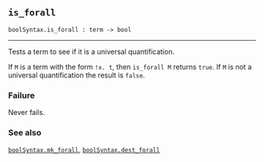 ## `is_forall`

``` hol4
boolSyntax.is_forall : term -> bool
```

------------------------------------------------------------------------

Tests a term to see if it is a universal quantification.

If `M` is a term with the form `!x. t`, then `is_forall M` returns
`true`. If `M` is not a universal quantification the result is `false`.

### Failure

Never fails.

### See also

[`boolSyntax.mk_forall`](#boolSyntax.mk_forall),
[`boolSyntax.dest_forall`](#boolSyntax.dest_forall)
